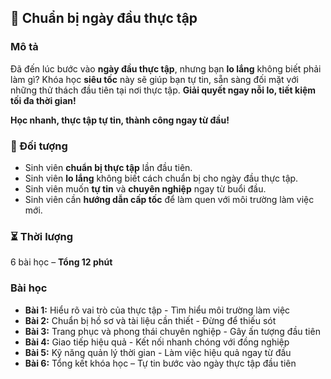 ## 📌 Chuẩn bị ngày đầu thực tập

### Mô tả  
Đã đến lúc bước vào **ngày đầu thực tập**, nhưng bạn **lo lắng** không biết phải làm gì? Khóa học **siêu tốc** này sẽ giúp bạn tự tin, sẵn sàng đối mặt với những thử thách đầu tiên tại nơi thực tập. **Giải quyết ngay nỗi lo, tiết kiệm tối đa thời gian!**

**Học nhanh, thực tập tự tin, thành công ngay từ đầu!**

### 🎯 Đối tượng  
- Sinh viên **chuẩn bị thực tập** lần đầu tiên.  
- Sinh viên **lo lắng** không biết cách chuẩn bị cho ngày đầu thực tập.  
- Sinh viên muốn **tự tin** và **chuyên nghiệp** ngay từ buổi đầu.  
- Sinh viên cần **hướng dẫn cấp tốc** để làm quen với môi trường làm việc mới.

### ⏳ Thời lượng  
6 bài học – **Tổng 12 phút**

### Bài học  
- **Bài 1:** Hiểu rõ vai trò của thực tập - Tìm hiểu môi trường làm việc  
- **Bài 2:** Chuẩn bị hồ sơ và tài liệu cần thiết - Đừng để thiếu sót  
- **Bài 3:** Trang phục và phong thái chuyên nghiệp - Gây ấn tượng đầu tiên  
- **Bài 4:** Giao tiếp hiệu quả - Kết nối nhanh chóng với đồng nghiệp  
- **Bài 5:** Kỹ năng quản lý thời gian - Làm việc hiệu quả ngay từ đầu  
- **Bài 6:** Tổng kết khóa học – Tự tin bước vào ngày thực tập đầu tiên